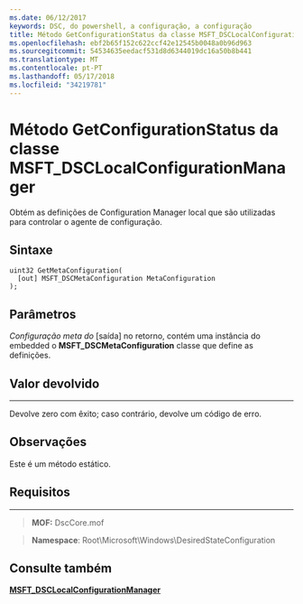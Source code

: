 ```yaml
---
ms.date: 06/12/2017
keywords: DSC, do powershell, a configuração, a configuração
title: Método GetConfigurationStatus da classe MSFT_DSCLocalConfigurationManager
ms.openlocfilehash: ebf2b65f152c622ccf42e12545b0048a0b96d963
ms.sourcegitcommit: 54534635eedacf531d8d6344019dc16a50b8b441
ms.translationtype: MT
ms.contentlocale: pt-PT
ms.lasthandoff: 05/17/2018
ms.locfileid: "34219781"
---
```

# <a name="getmetaconfiguration-method-of-the-msftdsclocalconfigurationmanager-class"></a>Método GetConfigurationStatus da classe MSFT_DSCLocalConfigurationManager

Obtém as definições de Configuration Manager local que são utilizadas para controlar o agente de configuração.

<a name="syntax"></a>Sintaxe
------

```mof
uint32 GetMetaConfiguration(
  [out] MSFT_DSCMetaConfiguration MetaConfiguration
);
```

<a name="parameters"></a>Parâmetros
----------

*Configuração meta do* \[saída\] no retorno, contém uma instância do embedded o **MSFT_DSCMetaConfiguration** classe que define as definições.

## <a name="return-value"></a>Valor devolvido
------------

Devolve zero com êxito; caso contrário, devolve um código de erro.

## <a name="remarks"></a>Observações

Este é um método estático.

## <a name="requirements"></a>Requisitos
------------
>**MOF:** DscCore.mof

>**Namespace**: Root\Microsoft\Windows\DesiredStateConfiguration


## <a name="see-also"></a>Consulte também


[**MSFT_DSCLocalConfigurationManager**](msft-dsclocalconfigurationmanager.md)